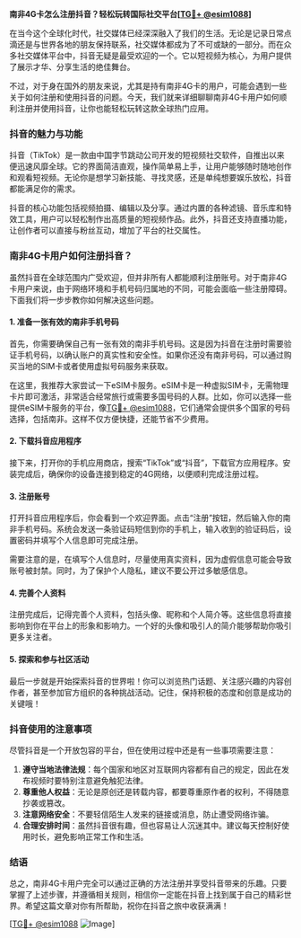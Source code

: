 **南非4G卡怎么注册抖音？轻松玩转国际社交平台[[TG💪+ @esim1088](https://t.me/s/esim1088)]**

在当今这个全球化时代，社交媒体已经深深融入了我们的生活。无论是记录日常点滴还是与世界各地的朋友保持联系，社交媒体都成为了不可或缺的一部分。而在众多社交媒体平台中，抖音无疑是最受欢迎的一个。它以短视频为核心，为用户提供了展示才华、分享生活的绝佳舞台。

不过，对于身在国外的朋友来说，尤其是持有南非4G卡的用户，可能会遇到一些关于如何注册和使用抖音的问题。今天，我们就来详细聊聊南非4G卡用户如何顺利注册并使用抖音，让你也能轻松玩转这款全球热门应用。

### 抖音的魅力与功能

抖音（TikTok）是一款由中国字节跳动公司开发的短视频社交软件，自推出以来便迅速风靡全球。它的界面简洁直观，操作简单易上手，让用户能够随时随地创作和观看短视频。无论你是想学习新技能、寻找灵感，还是单纯想要娱乐放松，抖音都能满足你的需求。

抖音的核心功能包括视频拍摄、编辑以及分享。通过内置的各种滤镜、音乐库和特效工具，用户可以轻松制作出高质量的短视频作品。此外，抖音还支持直播功能，让创作者可以直接与粉丝互动，增加了平台的社交属性。

### 南非4G卡用户如何注册抖音？

虽然抖音在全球范围内广受欢迎，但并非所有人都能顺利注册账号。对于南非4G卡用户来说，由于网络环境和手机号码归属地的不同，可能会面临一些注册障碍。下面我们将一步步教你如何解决这些问题。

#### 1. 准备一张有效的南非手机号码

首先，你需要确保自己有一张有效的南非手机号码。这是因为抖音在注册时需要验证手机号码，以确认账户的真实性和安全性。如果你还没有南非号码，可以通过购买当地的SIM卡或者使用虚拟号码服务来获取。

在这里，我推荐大家尝试一下eSIM卡服务。eSIM卡是一种虚拟SIM卡，无需物理卡片即可激活，非常适合经常旅行或需要多国号码的人群。比如，你可以选择一些提供eSIM卡服务的平台，像[TG💪+ @esim1088](https://t.me/s/esim1088)，它们通常会提供多个国家的号码选择，包括南非。这样不仅方便快捷，还能节省不少费用。

#### 2. 下载抖音应用程序

接下来，打开你的手机应用商店，搜索“TikTok”或“抖音”，下载官方应用程序。安装完成后，确保你的设备连接到稳定的4G网络，以便顺利完成注册过程。

#### 3. 注册账号

打开抖音应用程序后，你会看到一个欢迎界面。点击“注册”按钮，然后输入你的南非手机号码。系统会发送一条验证码短信到你的手机上，输入收到的验证码后，设置密码并填写个人信息即可完成注册。

需要注意的是，在填写个人信息时，尽量使用真实资料，因为虚假信息可能会导致账号被封禁。同时，为了保护个人隐私，建议不要公开过多敏感信息。

#### 4. 完善个人资料

注册完成后，记得完善个人资料，包括头像、昵称和个人简介等。这些信息将直接影响到你在平台上的形象和影响力。一个好的头像和吸引人的简介能够帮助你吸引更多关注者。

#### 5. 探索和参与社区活动

最后一步就是开始探索抖音的世界啦！你可以浏览热门话题、关注感兴趣的内容创作者，甚至参加官方组织的各种挑战活动。记住，保持积极的态度和创意是成功的关键哦！

### 抖音使用的注意事项

尽管抖音是一个开放包容的平台，但在使用过程中还是有一些事项需要注意：

1. **遵守当地法律法规**：每个国家和地区对互联网内容都有自己的规定，因此在发布视频时要特别注意避免触犯法律。
2. **尊重他人权益**：无论是原创还是转载内容，都要尊重原作者的权利，不得随意抄袭或篡改。
3. **注意网络安全**：不要轻信陌生人发来的链接或消息，防止遭受网络诈骗。
4. **合理安排时间**：虽然抖音很有趣，但也容易让人沉迷其中。建议每天控制好使用时长，避免影响正常工作和生活。

### 结语

总之，南非4G卡用户完全可以通过正确的方法注册并享受抖音带来的乐趣。只要掌握了上述步骤，并遵循相关规则，相信你一定能在抖音上找到属于自己的精彩世界。希望这篇文章对你有所帮助，祝你在抖音之旅中收获满满！

[[TG💪+ @esim1088](https://t.me/s/esim1088) ![Image](https://i.postimg.cc/4NQfJmqS/Snipaste-2025-05-13-00-14-12.png)]